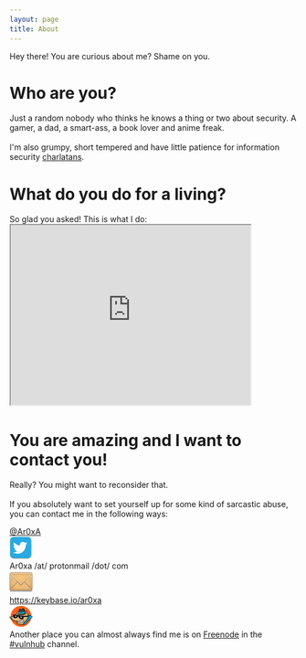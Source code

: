```yaml
---
layout: page
title: About
---
```

<p class="message">
  Hey there! You are curious about me? Shame on you.
</p>
<h1>Who are you?</h1>
Just a random nobody who thinks he knows a thing or two about security. A gamer, a dad, a smart-ass, a book lover and anime freak. <br />
<br />
I'm also grumpy, short tempered and have little patience for information security <a href="http://attrition.org/errata/charlatan/" target="_blank">charlatans</a>.
<p>
<h1>What do you do for a living?</h1>
So glad you asked! This is what I do:
<iframe width="420" height="315"
src="https://www.youtube.com/embed/2-OQhot_ml0">
</iframe> 
<p>
<h1>You are amazing and I want to contact you!</h1>
Really? You might want to reconsider that. <br />
<br />
If you absolutely want to set yourself up for some kind of sarcastic abuse, you can contact me in the following ways:<br/>
<p>
<div id="container">
	<div class="righttext">
	    <a href="https://twitter.com/Ar0xA" target="_blank">@Ar0xA</a><br/>
    </div>
    <img src="/public/images/Twitter-bird-small.jpg" />
	<div class="righttext">
	    Ar0xa /at/ protonmail /dot/ com<br/>
	</div>
    <img src="/public/images/email-shadow.png" />
	<div class="righttext">
	    <a href="https://keybase.io/ar0xa">https://keybase.io/ar0xa</a><br />
	</div>
    <img src="/public/images/keybase_logo.png" />
</div>
 Another place you can almost always find 
me is on <a href="irc://chat.freenode.net">Freenode</a> in the <a href="https://www.vulnhub.com/">#vulnhub</a> channel.